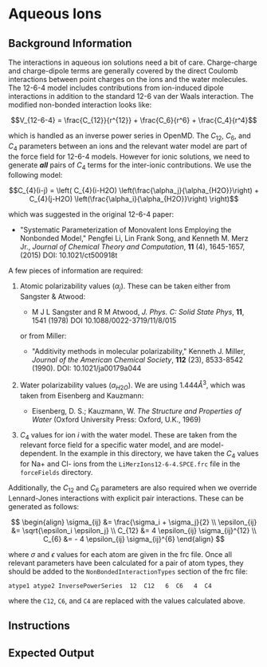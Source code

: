 # Aqueous Ions

## Background Information

The interactions in aqueous ion solutions need a bit of care. Charge-charge and charge-dipole terms are generally covered by the direct Coulomb interactions between point charges on the ions and the water molecules. The 12-6-4 model includes contributions from ion-induced dipole interactions in addition to the standard 12-6 van der Waals interaction. The modified non-bonded interaction looks like:

$$V_{12-6-4} = \frac{C_{12}}{r^{12}} + \frac{C_6}{r^6}  + \frac{C_4}{r^4}$$

which is handled as an inverse power series in OpenMD. The $C_{12}$, $C_6$, and $C_4$ parameters between an ions and the relevant water model are part of the force field for 12-6-4 models.  However for ionic solutions, we need to generate **_all_** pairs of $C_4$ terms for the inter-ionic contributions. We use the following model:

$$C_{4}(i-j) = \left( C_{4}(i-H2O)  \left(\frac{\alpha_j}{\alpha_{H2O}}\right) + C_{4}(j-H2O) \left(\frac{\alpha_i}{\alpha_{H2O}}\right) \right)$$ 

which was suggested in the original 12-6-4 paper:

- "Systematic Parameterization of Monovalent Ions Employing the Nonbonded Model," Pengfei Li, Lin Frank Song, and Kenneth M. Merz Jr., *Journal of Chemical Theory and Computation*, **11** (4), 1645-1657, (2015) DOI: 10.1021/ct500918t 

A few pieces of information are required:

1. Atomic polarizability values $(\alpha_j)$. These can be taken either from Sangster & Atwood:

    - M J L Sangster and R M Atwood, *J. Phys. C: Solid State Phys*, **11**, 1541 (1978) DOI 10.1088/0022-3719/11/8/015

    or from Miller:

    - "Additivity methods in molecular polarizability," Kenneth J. Miller, *Journal of the American Chemical Society*, **112** (23), 8533-8542 (1990). DOI: 10.1021/ja00179a044

2. Water polarizability values $(\alpha_{H2O})$.  We are using $1.444 Å^3$, which was taken from Eisenberg and Kauzmann:

    - Eisenberg, D. S.; Kauzmann, W. *The Structure and Properties of Water* (Oxford University Press: Oxford, U.K., 1969)

3. $C_4$ values for ion $i$ with the water model. These are taken from the relevant force field for a specific water model, and are model-dependent. In the example in this directory, we have taken the $C_4$ values for Na+ and Cl- ions from the `LiMerzIons12-6-4.SPCE.frc` file in the `forceFields` directory.

Additionally, the $C_{12}$ and $C_6$ parameters are also required when we override Lennard-Jones interactions with explicit pair interactions. These can be generated as follows:

$$
\begin{align}
\sigma_{ij} &= \frac{\sigma_i + \sigma_j}{2} \\
\epsilon_{ij} &= \sqrt{\epsilon_i \epsilon_j} \\
C_{12} &= 4 \epsilon_{ij} \sigma_{ij}^{12} \\
C_{6} &= - 4 \epsilon_{ij} \sigma_{ij}^{6}
\end{align}
$$

where $\sigma$ and $\epsilon$ values for each atom are given in the frc file. Once all relevant parameters have been calculated for a pair of atom types, they should be added to the `NonBondedInteractionTypes` section of the frc file:

```
atype1 atype2 InversePowerSeries  12  C12   6  C6   4  C4
```
where the `C12`, `C6`, and `C4` are replaced with the values calculated above.

## Instructions

## Expected Output
